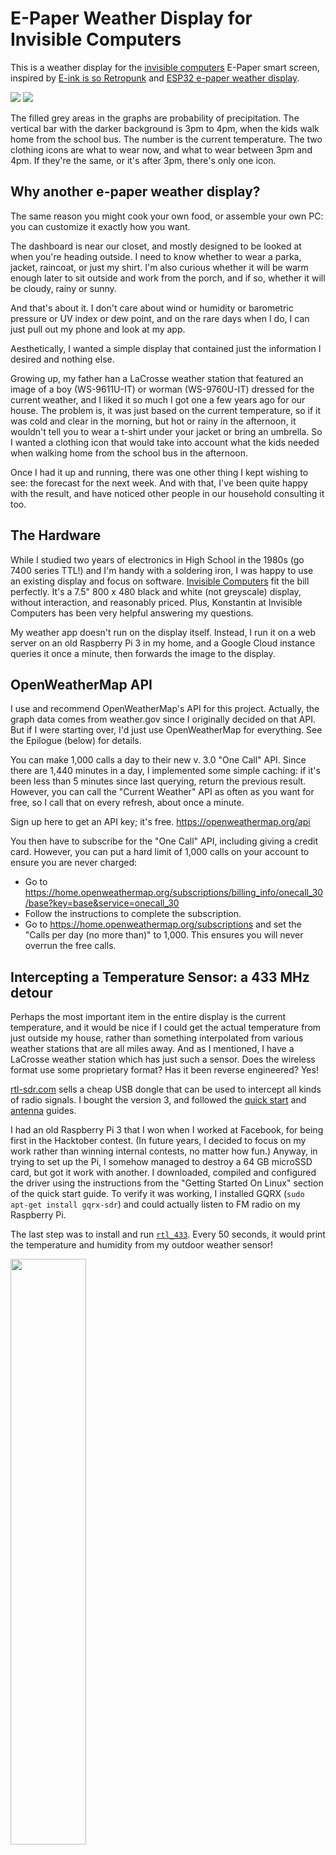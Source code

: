 # E-Paper Weather Display for Invisible Computers

This is a weather display for the [invisible computers](https://www.invisible-computers.com/) E-Paper smart screen, inspired by [E-ink is so Retropunk](https://rmkit.dev/eink-is-so-retropunk/) and [ESP32 e-paper weather display](https://github.com/lmarzen/esp32-weather-epd).

<p float="left">
    <img src="images/on-wall.jpg"/>
    <img src="images/two-clothing-icons.jpg"/>
</p>

The filled grey areas in the graphs are probability of precipitation.  The
vertical bar with the darker background is 3pm to 4pm, when the kids walk home
from the school bus.  The number is the current temperature.  The two clothing icons are
what to wear now, and what to wear between 3pm and 4pm.  If they're the same, or
it's after 3pm, there's only one icon.

## Why another e-paper weather display?

The same reason you might cook your own food, or assemble your own PC: you can customize it exactly how you want.

The dashboard is near our closet, and mostly designed to be looked at when you're heading outside.
I need to know whether to wear a parka, jacket,
raincoat, or just my shirt.  I'm also curious whether it will be warm enough
later to sit outside and work from the porch, and if so, whether it will be
cloudy, rainy or sunny.

And that's about it.  I don't care about wind or humidity or barometric pressure or UV index or dew point, and on the rare days
when I do, I can just pull out my phone and look at my app.

Aesthetically, I wanted a simple display that contained just the information I
desired and nothing else.

Growing up, my father han a LaCrosse weather station that featured an image of a
boy (WS-9611U-IT) or worman (WS-9760U-IT) dressed for the current weather, and I
liked it so much I got one a few years ago for our house.  The problem is, it was just based on
the current temperature, so if it was cold and clear in the morning, but hot or
rainy in the afternoon, it wouldn't tell you to wear a t-shirt under your jacket
or bring an umbrella.  So I wanted a clothing icon that would take into account
what the kids needed when walking home from the school bus in the afternoon.

Once I had it up and running, there was one other thing I kept wishing to see:
the forecast for the next week.  And with that, I've been quite happy with the
result, and have noticed other people in our household consulting it too.

## The Hardware

While I studied two years of electronics in High School in the 1980s (go 7400 series TTL!) and I'm handy with a soldering iron, I was happy to use an existing display and focus on software.  [Invisible Computers](https://www.invisible-computers.com/) fit the bill perfectly.  It's a 7.5" 800 x 480 black and white (not greyscale) display, without interaction, and reasonably priced.  Plus, Konstantin at Invisible Computers has been very helpful answering my questions.

My weather app doesn't run on the display itself.  Instead, I run it on a web
server on an old Raspberry Pi 3 in my home, and a Google Cloud instance queries
it once a minute, then forwards the image to the display.

## OpenWeatherMap API

I use and recommend OpenWeatherMap's API for this project.  Actually, the graph
data comes from weather.gov since I originally decided on that API.  But if I
were starting over, I'd just use OpenWeatherMap for everything.  See the
Epilogue (below) for details.

You can make 1,000 calls a day to their new v. 3.0 "One Call" API.  Since there are 1,440
minutes in a day, I implemented some simple caching: if it's been less than 5
minutes since last querying, return the previous result.  However, you can call the "Current
Weather" API as often as you want for free, so I call that on every refresh, about once a minute.

Sign up here to get an API key; it's free. <https://openweathermap.org/api>

You then have to subscribe for the "One Call" API, including giving a credit card.  However, you can put a hard limit of 1,000 calls on your account to ensure you are never charged:

   - Go to <https://home.openweathermap.org/subscriptions/billing_info/onecall_30/base?key=base&service=onecall_30>
   - Follow the instructions to complete the subscription.
   - Go to <https://home.openweathermap.org/subscriptions> and set the "Calls per day (no more than)" to 1,000. This ensures you will never overrun the free calls.


## Intercepting a Temperature Sensor: a 433 MHz detour

Perhaps the most important item in the entire display is the current
temperature, and it would be nice if I could get the actual temperature from
just outside my house, rather than something interpolated from various weather
stations that are all miles away.  And as I mentioned, I have a LaCrosse weather
station which has just such a sensor.  Does the wireless format use some
proprietary format?  Has it been reverse engineered?  Yes!

[rtl-sdr.com](https://rtl-sdr.com) sells a cheap USB dongle that can be used to intercept all kinds of
radio signals.  I bought the version 3, and followed the [quick
start](https://www.rtl-sdr.com/QSG) and
[antenna](https://www.rtl-sdr.com/using-our-new-dipole-antenna-kit/) guides.

I had an old Raspberry Pi 3 that I won when I worked at Facebook, for being
first in the Hacktober contest.  (In future years, I decided to focus on my work
rather than winning internal contests, no matter how fun.)  Anyway, in trying to
set up the Pi, I somehow managed to
destroy a 64 GB microSSD card, but got it work with another.  I downloaded,
compiled and configured the driver using the instructions from the "Getting
Started On Linux" section of the quick start guide.  To verify it was working, I
installed GQRX (`sudo apt-get install gqrx-sdr`) and could actually listen to FM
radio on my Raspberry Pi.

The last step was to install and run [`rtl_433`](https://github.com/merbanan/rtl_433).
Every 50 seconds, it would print the temperature and humidity from my outdoor
weather sensor!

<p float="left">
    <img src="images/pi-dongle-antenna.jpg" width="49%">
</p>
That's the Raspberry Pi 3, RTL-SDR v3 dongle, and antenna.  The brains of the operation.

<p/>

So now that we know the actual temperature, how accurate is OpenWeatherMap's
"current temperature"?

<p float="left">
    <img src="images/Measured-vs-Open-Weather-Map.png"/>
    <img src="images/Temperature-differences.png"/>
</p>

They're generally within one degree Fahrenheit, although occasionally differ by
up to about 3 degrees.  That's close enough for most people, although I've
gone to the effort of getting the temperature sensor working, so I'll leave that.
But my code, if it doesn't find the `rtl_433` executable, falls back on the
API's idea of current temperature.


## The Script

A simple Python script ties everything together.  It runs the webserver, runs a
separate thread which spawns `rtl_433` and consumes its output, queries the
weather APIs with caching, and uses Pillow to draw everything in an image.

The four non-rain clothing icons were generated by Bing's Dall-E integration.
My son was nice enough to add the rain and umbrella.

<p float="left">
    <img src="clothing-icons/boy-hot.png" width="24%"/>
    <img src="clothing-icons/boy-warm.png" width="24%"/>
    <img src="clothing-icons/boy-cool.png" width="24%"/>
    <img src="clothing-icons/boy-cold.png" width="24%"/>
</p>

<p float="left">
    <img src="clothing-icons/boy-hot-rain.png" width="24%"/>
    <img src="clothing-icons/boy-warm-rain.png" width="24%"/>
    <img src="clothing-icons/boy-cool-rain.png" width="24%"/>
</p>

The weather icons are from <https://uifresh.net/product/weather-icons/>.


## Epilogue: weather.gov vs OpenWeatherMap

For weather API, I originally started with weather.gov.  The last time I looked
into this stuff, in the 1990s, weather forcasting used some of the biggest
supercomputers on the planet to do a kind of discrete element simulation of the atmosphere of the entire Earth, that
took 12 hours to run.  This stuff is only available to governments, so I assumed
everybody else was just taking the government's forecast and making it pretty, and I'd rather
get it from the original source.

This worked well except for a couple things.  When going outside, I want to know
the actual temperature now, and whether or not it is actually raining right now.
Weather.gov doesn't provide that.  The closest it comes is showing you data from
the closest weather station.  In my case, this is about 5 miles away.  But more
of a problem is, it only provides data once an hour, so the reported "current"
temperature can be up to an hour old.  When the temperature changes by 10
degrees F an hour, that can be the difference between "I definitely want a
jacket" and "It's too hot for a jacket."

As an aside: it's 2023.  Why are we only getting the current temperature once an
hour?  Like it's still the 1800s and someone needs to look at the level of
mercury in a thermometer and write it in a log book or something.  I suspect
that once an hour was practical when electronic thermometers were new, and since
then, "that's the way we've always done it."

Another problem is, I wanted to have a weather icon showing at least
precipitation and cloud cover.  But weather.gov doesn't have cloud cover in
their cleaned up API, only in their raw one, and it would have been more work to
dig it out.  It does provide a way to get a short and long description of the
weather, but both appear to be human generated and aren't easy to map to an
icon.

So I used OpenWeatherMap's API for the weather and clothing icons.  I didn't go
back and convert the old code, so it still uses a mix of the two.  If I were
starting the project from scratch, I would use the OpenWeatherMap API for
everything.

